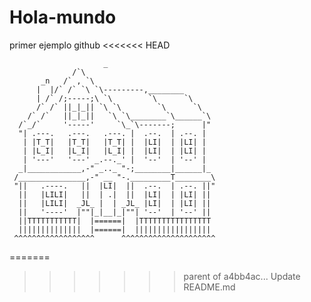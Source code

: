 # Hola-mundo
primer ejemplo github
<<<<<<< HEAD

          
                         _
                  /`\
           _n   /` , `\
          |  |/` /` `\ `\---------,________
          | /` /;-----;\ `\        `\      `\
          /` /` ||_|_|| `\ `\        `\      `\
        /` /`   ||_|_||   `\ `\________`\______`\
      /`_/`     '-----'     `\_`\-------;      |"
      "| .---.   .---.   .---. |  .--.  | .--. |
       | |T_T|   |T_T|   |T_T| |  |LI|  | |LI| |
       | |L_I|   |L_I|   |L_I| |  |LI|  | |LI| |
       | '---'   '---' _.--._' |  '--'  | '--' |
      _|____________,-" _.._ "-;________|______|_
     /_______________,-" __ "-._________T________\
     "||   .----.   ||  |LI|  ||  .--.  | .--. ||"
      ||   |LILI|   ||  | .|  ||  |LI|  | |LI| ||
      ||   |LILI|  _JL_ |  | _JL_ |LI|  | |LI| ||
      ||   '----'  |""|_|__|_|""| '--'  | '--' ||
      ||TTTTTTTTTTT|  |======|  |TTTTTTTTTTTTTTTT
      ||||||||||||||  |======|  |||||||||||||||||
     ^^^^^^^^^^^^^^^^^^      ^^^^^^^^^^^^^^^^^^^^^
=======
>>>>>>> parent of a4bb4ac... Update README.md
